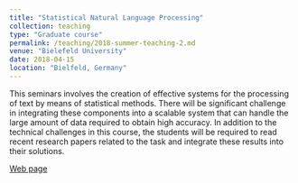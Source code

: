 ```yaml
---
title: "Statistical Natural Language Processing"
collection: teaching
type: "Graduate course"
permalink: /teaching/2018-summer-teaching-2.md
venue: "Bielefeld University"
date: 2018-04-15
location: "Bielfeld, Germany"
---
```


This seminars involves the creation of effective systems for the processing of text by means of statistical methods. There will be significant challenge in integrating these components into a scalable system that can handle the large amount of data required to obtain high accuracy. In addition to the technical challenges in this course, the students will be required to read recent research papers related to the task and integrate these results into their solutions.

[Web page](https://ekvv.uni-bielefeld.de/kvv_publ/publ/vd?id=119222479)
